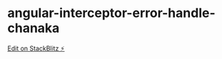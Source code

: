 # angular-interceptor-error-handle-chanaka

[Edit on StackBlitz ⚡️](https://stackblitz.com/edit/angular-interceptor-error-handle-chanaka)